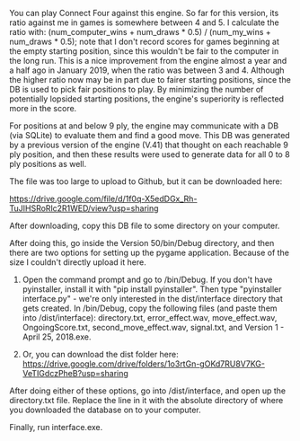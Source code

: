 You can play Connect Four against this engine. So far for this version, its ratio against me in games is somewhere between 4 and 5. I calculate the ratio with: (num_computer_wins + num_draws * 0.5) / (num_my_wins + num_draws * 0.5); note that I don't record scores for games beginning at the empty starting position, since this wouldn't be fair to the computer in the long run.
This is a nice improvement from the engine almost a year and a half ago in January 2019, when the ratio was between 3 and 4. Although the higher ratio now may be in part due to fairer starting positions, since the DB is used to pick fair positions to play. By minimizing the number of potentially lopsided starting positions, the engine's superiority is reflected more in the score.

For positions at and below 9 ply, the engine may communicate with a DB (via SQLite) to evaluate them and find a good move. This DB was generated by a previous version of the engine (V.41) that thought on each reachable 9 ply position, and then these results were used to generate data for all 0 to 8 ply positions as well.

The file was too large to upload to Github, but it can be downloaded here:

https://drive.google.com/file/d/1f0q-X5edDGx_Rh-TuJIHSRoRlc2R1WED/view?usp=sharing

After downloading, copy this DB file to some directory on your computer.

After doing this, go inside the Version 50/bin/Debug directory, and then there are two options for setting up the pygame application.
Because of the size I couldn't directly upload it here.

  1) Open the command prompt and go to /bin/Debug. If you don't have pyinstaller, install it with "pip install pyinstaller".
     Then type "pyinstaller interface.py" - we're only interested in the dist/interface directory that gets created.
     In /bin/Debug, copy the following files (and paste them into /dist/interface): 
     directory.txt, error_effect.wav, move_effect.wav, OngoingScore.txt, second_move_effect.wav, signal.txt, and
     Version 1 - April 25, 2018.exe.
     
  2) Or, you can download the dist folder here: https://drive.google.com/drive/folders/1o3rtGn-gOKd7RU8V7KG-VeTIGdczPheB?usp=sharing
  
 After doing either of these options, go into /dist/interface, and open up the directory.txt file. Replace the line in it with the absolute
 directory of where you downloaded the database on to your computer.
 
 Finally, run interface.exe.
